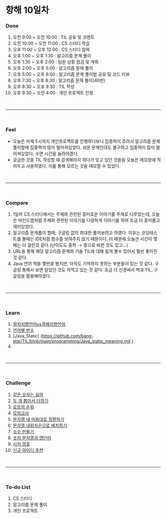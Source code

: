 # 항해 10일차

 ### Done
 1) 오전 9:00 ~ 오전 10:00 : TIL 공유 및 코멘트
 2) 오전 10:00 ~ 오전 11:00 : CS 스터디 학습
 3) 오후 11:00 ~ 오후 12:00 : CS 스터디 참여
 4) 오후 1:00 ~ 오후 1:30 : 알고리즘 문제 풀이
 5) 오후 1:30 ~ 오후 2:00 : 팀원 상황 점검 및 계획
 6) 오후 2:00 ~ 오후 5:00 : 알고리즘 문제 풀이
 7) 오후 5:00 ~ 오후 6:00 : 알고리즘 문제 풀이법 공유 및 코드 리뷰
 8) 오후 7:30 ~ 오후 8:30 : 알고리즘 문제 풀이(40번) 
 9) 오후 8:30 ~ 오후 9:30 : TIL 작성
 9) 오후 9:30 ~ 오전 4:00 : 개인 프로젝트 진행
 

<br />
<hr>
<br />

### Feel
  * 오늘은 어제 5시까지 개인프로젝트를 진행하다보니 집중력이 흐려서 알고리즘 문제풀이할때 집중력이 많이 떨어져있었다. 쉬운 문제인데도 불구하고 집중력이 많이 떨어져있었다. 수면 시간을 늘려야겠다.
  * 궁금한 것을 TIL 작성할 때 검색해야지 하다가 잊고 있던 것들을 오늘은 메모장에 적어두고 사용하였다. 이를 통해 모르는 것을 메모할 수 있었다.
  
<br />
<hr>
<br />

### Compare
  1. 1일차 CS 스터디에서는 주제와 관련된 흥미로운 이야기를 주제로 다루었는데, 오늘은 마인드맵처럼 주제와 관련된 이야기를 다양하게 이야기를 하여 조금 더 흥미롭고 재미있었다. 
  2. 알고리즘 문제풀이 할때, 구글링 없이 최대한 풀어보려고 하였다. 이유는 코딩테스트를 볼때는 IDE처럼 함수를 보여주지 않기 때문이다. 이 때문에 오늘은 시간이 몇배는 더 걸린것 같다.(난이도도 중하 -> 중으로 바뀐 것도 있고...)
  3. URL을 통해 해당 알고리즘 문제와 기술 TIL에 대해 쉽게 볼수 있어서 훨씬 좋아진 것 같다.
  4. Java 언어 책을 몇번을 봤지만, 아직도 기억하지 못하는 부분들이 있는 것 같다. 구글링 통해서 보면 알았던 것도 까먹고 있는 것 같다. 조금 더 신경써서 책과 TIL, 구글링을 활용해야겠다.

<br />
<hr>
<br />

### Learn
  1. [절차지향언어vs객체지향언어](https://github.com/bang-star/TIL/blob/main/programming/procedural%20and%20object_oriented%20.md)
  2. [언어별 변수](https://github.com/bang-star/TIL/blob/main/programming/local_global_static_variable%20.md)
  3. [Java_Static] (https://github.com/bang-star/TIL/blob/main/programming/Java_static_meaning.md
  )
  4. 

<br />
<hr>
<br />

### Challenge
  1. [같은 숫자는 싫어](https://to-be-a-artist.tistory.com/90)
  2. [두 개 뽑아서 더하기](https://to-be-a-artist.tistory.com/91)
  3. [로또의 순위](https://to-be-a-artist.tistory.com/92)
  4. [모의고사](https://to-be-a-artist.tistory.com/93)
  5. [문자열 내 마음대로 정렬하기](https://to-be-a-artist.tistory.com/100)
  6. [문자열 내림차순으로 배치하기](https://to-be-a-artist.tistory.com/97)
  7. [소수 만들기](https://to-be-a-artist.tistory.com/96?category=1009743)
  8. [숫자 문자열과 영단어](https://to-be-a-artist.tistory.com/97)
  9. [시저 암호](https://to-be-a-artist.tistory.com/98)
  10. [신규 아이디 추천](https://to-be-a-artist.tistory.com/99?category=1009743)

<br />
<hr>
<br />

### To-do List 
  1. CS 스터디
  2. 알고리즘 문제 풀이
  3. 개인 프로젝트
